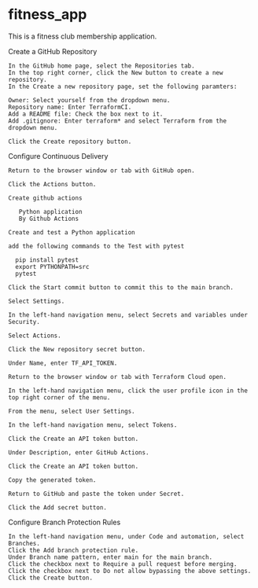 # fitness_app
This is a fitness club membership application. 




Create a GitHub Repository

    In the GitHub home page, select the Repositories tab.
    In the top right corner, click the New button to create a new repository.
    In the Create a new repository page, set the following paramters:

    Owner: Select yourself from the dropdown menu.
    Repository name: Enter TerraformCI.
    Add a README file: Check the box next to it.
    Add .gitignore: Enter terraform* and select Terraform from the dropdown menu.

    Click the Create repository button.

Configure Continuous Delivery

    Return to the browser window or tab with GitHub open.

    Click the Actions button.

    Create github actions

       Python application
       By Github Actions

    Create and test a Python application 

    add the following commands to the Test with pytest

	  pip install pytest
	  export PYTHONPATH=src
	  pytest
    
    Click the Start commit button to commit this to the main branch.

    Select Settings.

    In the left-hand navigation menu, select Secrets and variables under Security.

    Select Actions.

    Click the New repository secret button.

    Under Name, enter TF_API_TOKEN.

    Return to the browser window or tab with Terraform Cloud open.

    In the left-hand navigation menu, click the user profile icon in the top right corner of the menu.

    From the menu, select User Settings.

    In the left-hand navigation menu, select Tokens.

    Click the Create an API token button.

    Under Description, enter GitHub Actions.

    Click the Create an API token button.

    Copy the generated token.

    Return to GitHub and paste the token under Secret.

    Click the Add secret button.

Configure Branch Protection Rules

    In the left-hand navigation menu, under Code and automation, select Branches.
    Click the Add branch protection rule.
    Under Branch name pattern, enter main for the main branch.
    Click the checkbox next to Require a pull request before merging.
    Click the checkbox next to Do not allow bypassing the above settings.
    Click the Create button.


